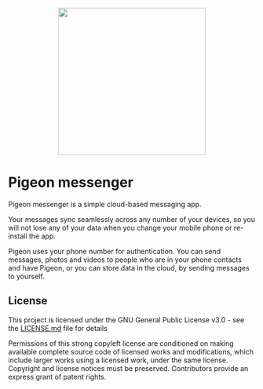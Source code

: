 
<p align="center">
 
 <img src="https://raw.githubusercontent.com/RMizin/PigeonMessenger/master/Pigeon-project/Assets.xcassets/roundedPigeon.imageset/roundedPigeon%402x.png" width="300"/>
 
</p> 

# Pigeon messenger

Pigeon messenger is a simple cloud-based messaging app.

Your messages sync seamlessly across any number of your devices, so you will not lose any of your data when you change your mobile phone or re-install the app.

Pigeon uses your phone number for authentication. You can send messages, photos and videos to people who are in your phone contacts and have Pigeon, or you can store data in the cloud, by sending messages to yourself.

## License

This project is licensed under the GNU General Public License v3.0 - see the [LICENSE.md](https://github.com/RMizin/PigeonMessenger/blob/master/LICENSE) file for details

Permissions of this strong copyleft license are conditioned on making available complete source code of licensed works and modifications, which include larger works using a licensed work, under the same license. Copyright and license notices must be preserved. Contributors provide an express grant of patent rights.









